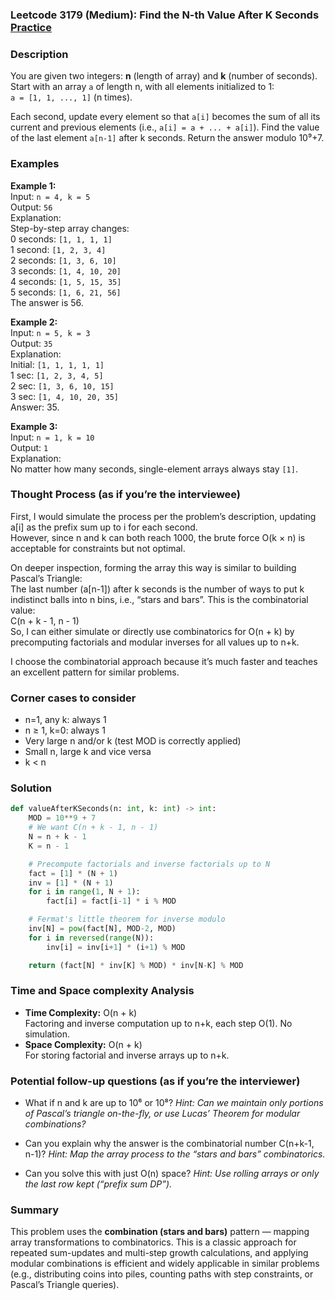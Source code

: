 ### Leetcode 3179 (Medium): Find the N-th Value After K Seconds [Practice](https://leetcode.com/problems/find-the-n-th-value-after-k-seconds)

### Description  
You are given two integers: **n** (length of array) and **k** (number of seconds). Start with an array `a` of length n, with all elements initialized to 1:  
`a = [1, 1, ..., 1]` (n times).

Each second, update every element so that `a[i]` becomes the sum of all its current and previous elements (i.e., `a[i] = a + ... + a[i]`). Find the value of the last element `a[n-1]` after k seconds. Return the answer modulo 10⁹+7.

### Examples  

**Example 1:**  
Input: `n = 4, k = 5`  
Output: `56`  
Explanation:  
Step-by-step array changes:  
0 seconds: `[1, 1, 1, 1]`  
1 second:  `[1, 2, 3, 4]`  
2 seconds: `[1, 3, 6, 10]`  
3 seconds: `[1, 4, 10, 20]`  
4 seconds: `[1, 5, 15, 35]`  
5 seconds: `[1, 6, 21, 56]`  
The answer is 56.

**Example 2:**  
Input: `n = 5, k = 3`  
Output: `35`  
Explanation:  
Initial:  `[1, 1, 1, 1, 1]`  
1 sec:     `[1, 2, 3, 4, 5]`  
2 sec:     `[1, 3, 6, 10, 15]`  
3 sec:     `[1, 4, 10, 20, 35]`  
Answer: 35.

**Example 3:**  
Input: `n = 1, k = 10`  
Output: `1`  
Explanation:  
No matter how many seconds, single-element arrays always stay `[1]`.

### Thought Process (as if you’re the interviewee)  
First, I would simulate the process per the problem’s description, updating a[i] as the prefix sum up to i for each second.  
However, since n and k can both reach 1000, the brute force O(k × n) is acceptable for constraints but not optimal.

On deeper inspection, forming the array this way is similar to building Pascal’s Triangle:  
The last number (a[n-1]) after k seconds is the number of ways to put k indistinct balls into n bins, i.e., “stars and bars”. This is the combinatorial value:  
C(n + k - 1, n - 1)  
So, I can either simulate or directly use combinatorics for O(n + k) by precomputing factorials and modular inverses for all values up to n+k.

I choose the combinatorial approach because it’s much faster and teaches an excellent pattern for similar problems.

### Corner cases to consider  
- n=1, any k: always 1  
- n ≥ 1, k=0: always 1  
- Very large n and/or k (test MOD is correctly applied)  
- Small n, large k and vice versa  
- k < n

### Solution

```python
def valueAfterKSeconds(n: int, k: int) -> int:
    MOD = 10**9 + 7
    # We want C(n + k - 1, n - 1)
    N = n + k - 1
    K = n - 1

    # Precompute factorials and inverse factorials up to N
    fact = [1] * (N + 1)
    inv = [1] * (N + 1)
    for i in range(1, N + 1):
        fact[i] = fact[i-1] * i % MOD

    # Fermat's little theorem for inverse modulo
    inv[N] = pow(fact[N], MOD-2, MOD)
    for i in reversed(range(N)):
        inv[i] = inv[i+1] * (i+1) % MOD

    return (fact[N] * inv[K] % MOD) * inv[N-K] % MOD
```

### Time and Space complexity Analysis  

- **Time Complexity:** O(n + k)  
  Factoring and inverse computation up to n+k, each step O(1). No simulation.
- **Space Complexity:** O(n + k)  
  For storing factorial and inverse arrays up to n+k.

### Potential follow-up questions (as if you’re the interviewer)  

- What if n and k are up to 10⁶ or 10⁸?
  *Hint: Can we maintain only portions of Pascal’s triangle on-the-fly, or use Lucas’ Theorem for modular combinations?*

- Can you explain why the answer is the combinatorial number C(n+k-1, n-1)?
  *Hint: Map the array process to the “stars and bars” combinatorics.*

- Can you solve this with just O(n) space?
  *Hint: Use rolling arrays or only the last row kept (“prefix sum DP”).*

### Summary
This problem uses the **combination (stars and bars)** pattern — mapping array transformations to combinatorics. This is a classic approach for repeated sum-updates and multi-step growth calculations, and applying modular combinations is efficient and widely applicable in similar problems (e.g., distributing coins into piles, counting paths with step constraints, or Pascal’s Triangle queries).
